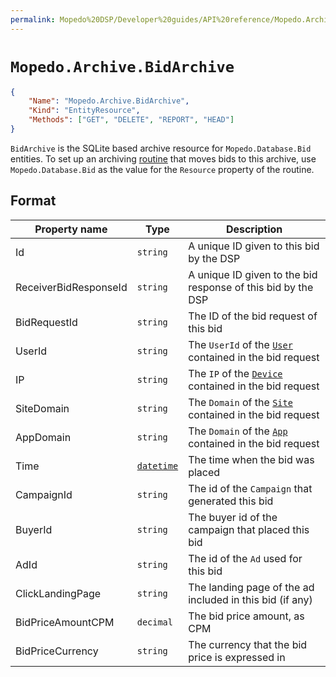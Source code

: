 ```yaml
---
permalink: Mopedo%20DSP/Developer%20guides/API%20reference/Mopedo.Archive/BidArchive/
---
```


# `Mopedo.Archive.BidArchive`

```json
{
    "Name": "Mopedo.Archive.BidArchive",
    "Kind": "EntityResource",
    "Methods": ["GET", "DELETE", "REPORT", "HEAD"]
}
```

`BidArchive` is the SQLite based archive resource for `Mopedo.Database.Bid` entities. To set up an archiving [routine](../Routines) that moves bids to this archive, use `Mopedo.Database.Bid` as the value for the `Resource` property of the routine.

## Format

Property name         | Type                         | Description
--------------------- | ---------------------------- | -------------------------------------------------------------------------------------
Id                    | `string`                     | A unique ID given to this bid by the DSP
ReceiverBidResponseId | `string`                     | A unique ID given to the bid response of this bid by the DSP
BidRequestId          | `string`                     | The ID of the bid request of this bid
UserId                | `string`                     | The `UserId` of the [`User`](../../Mopedo.Database/User) contained in the bid request
IP                    | `string`                     | The `IP` of the [`Device`](../../Mopedo.Database/Device) contained in the bid request
SiteDomain            | `string`                     | The `Domain` of the [`Site`](../../Mopedo.Database/Site) contained in the bid request
AppDomain             | `string`                     | The `Domain` of the [`App`](../../Mopedo.Database/App) contained in the bid request
Time                  | [`datetime`](../../Datetime) | The time when the bid was placed
CampaignId            | `string`                     | The id of the `Campaign` that generated this bid
BuyerId               | `string`                     | The buyer id of the campaign that placed this bid
AdId                  | `string`                     | The id of the `Ad` used for this bid
ClickLandingPage      | `string`                     | The landing page of the ad included in this bid (if any)
BidPriceAmountCPM     | `decimal`                    | The bid price amount, as CPM
BidPriceCurrency      | `string`                     | The currency that the bid price is expressed in

